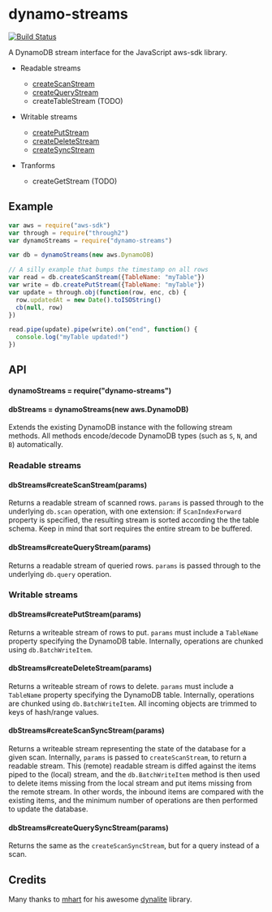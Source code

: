 dynamo-streams
==============

[![Build Status](https://travis-ci.org/jed/dynamo-streams.svg)](https://travis-ci.org/jed/dynamo-streams)

A DynamoDB stream interface for the JavaScript aws-sdk library.

- Readable streams
  - [createScanStream](#createScanStream)
  - [createQueryStream](#createQueryStream)
  - createTableStream (TODO)

- Writable streams
  - [createPutStream](#createPutStream)
  - [createDeleteStream](#createDeleteStream)
  - [createSyncStream](#createSyncStream)

- Tranforms
  - createGetStream (TODO)

Example
-------

```javascript
var aws = require("aws-sdk")
var through = require("through2")
var dynamoStreams = require("dynamo-streams")

var db = dynamoStreams(new aws.DynamoDB)

// A silly example that bumps the timestamp on all rows
var read = db.createScanStream({TableName: "myTable"})
var write = db.createPutStream({TableName: "myTable"})
var update = through.obj(function(row, enc, cb) {
  row.updatedAt = new Date().toISOString()
  cb(null, row)
})

read.pipe(update).pipe(write).on("end", function() {
  console.log("myTable updated!")
})
```

API
---

#### dynamoStreams = require("dynamo-streams")

#### dbStreams = dynamoStreams(new aws.DynamoDB)

Extends the existing DynamoDB instance with the following stream methods. All methods encode/decode DynamoDB types (such as `S`, `N`, and `B`) automatically.

### Readable streams

#### dbStreams#createScanStream(params)

Returns a readable stream of scanned rows. `params` is passed through to the underlying `db.scan` operation, with one extension: if `ScanIndexForward` property is specified, the resulting stream is sorted according the the table schema. Keep in mind that sort requires the entire stream to be buffered.

#### dbStreams#createQueryStream(params)

Returns a readable stream of queried rows. `params` is passed through to the underlying `db.query` operation.

### Writable streams

#### dbStreams#createPutStream(params)

Returns a writeable stream of rows to put. `params` must include a `TableName` property specifying the DynamoDB table. Internally, operations are chunked using `db.BatchWriteItem`.

#### dbStreams#createDeleteStream(params)

Returns a writeable stream of rows to delete. `params` must include a `TableName` property specifying the DynamoDB table. Internally, operations are chunked using `db.BatchWriteItem`. All incoming objects are trimmed to keys of hash/range values.

#### dbStreams#createScanSyncStream(params)

Returns a writeable stream representing the state of the database for a given scan. Internally, `params` is passed to `createScanStream`, to return a readable stream. This (remote) readable stream is diffed against the items piped to the (local) stream, and the `db.BatchWriteItem` method is then used to delete items missing from the local stream and put items missing from the remote stream. In other words, the inbound items are compared with the existing items, and the minimum number of operations are then performed to update the database.

#### dbStreams#createQuerySyncStream(params)

Returns the same as the `createScanSyncStream`, but for a query instead of a scan.

Credits
-------

Many thanks to [mhart](//github.com/mhart) for his awesome [dynalite](//github.com/mhart/dynalite) library.
